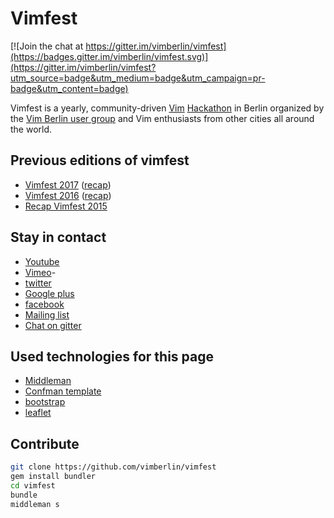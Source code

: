 # Vimfest

[![Join the chat at https://gitter.im/vimberlin/vimfest](https://badges.gitter.im/vimberlin/vimfest.svg)](https://gitter.im/vimberlin/vimfest?utm_source=badge&utm_medium=badge&utm_campaign=pr-badge&utm_content=badge)

Vimfest is a yearly, community-driven [Vim](http://www.vim.org) [Hackathon](http://en.wikipedia.org/wiki/Hackathon) in Berlin organized by the [Vim Berlin user group](https://vimberlin.de/) and Vim enthusiasts from other cities all around the world.


## Previous editions of vimfest

<ul>
  <li>
   <a href="https://vimfest.org/vimfest2017" alt="Vimfest 2017">Vimfest 2017</a> (<a href="/recap-vimfest-2017" alt="Recap Vimfest 2017">recap</a>)
  </li>
  <li>
   <a href="https://vimfest.org/vimfest2016" alt="Vimfest 2016">Vimfest 2016</a> (<a href="https://vimfest.org/recap-vimfest-2016" alt="Recap Vimfest 2016">recap</a>)
  </li>
  <li>
   <a href="https://vimfest.org/recap-vimfest-2015" alt="Recap Vimfest 2015">Recap Vimfest 2015</a>
  </li>
</ul>


## Stay in contact

- [Youtube](https://www.youtube.com/channel/UCgw9Rc36PWfT4OWy7FyGR_w "Youtube")
- [Vimeo](https://vimeo.com/vimfestberlin "Vimeo")-
- [twitter](https://twitter.com/vim_fest "twitter")
- [Google plus](https://plus.google.com/108124592783098589870 "Google plus")
- [facebook](https://www.facebook.com/vimfestberlin "facebook")
- [Mailing list](https://groups.google.com/group/vimberlin/# "Mailing list")
- [Chat on gitter](https://gitter.im/vimberlin/vimfest "Chat on gitter")


## Used technologies for this page

- [Middleman](http://middlemanapp.com/ "Middleman")
- [Confman template](https://github.com/webBoxio/middleman-confman "Confman template")
- [bootstrap](http://getbootstrap.com/ "bootstrap")
- [leaflet](http://leafletjs.com/ "leaflet")


## Contribute


```bash
git clone https://github.com/vimberlin/vimfest
gem install bundler
cd vimfest
bundle
middleman s
```

